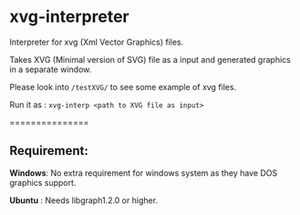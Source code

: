 xvg-interpreter
===============

Interpreter for xvg (Xml Vector Graphics) files.

Takes XVG (Minimal version of SVG) file as a input and generated graphics in a separate window.

Please look into `/testXVG/` to see some example of xvg files.

Run it as : ```xvg-interp <path to XVG file as input>```


===============
<h2>Requirement:</h2>

<b>Windows</b>:
  No extra requirement for windows system as they have DOS graphics support.
  
<b>Ubuntu</b> :
  Needs libgraph1.2.0 or higher.
